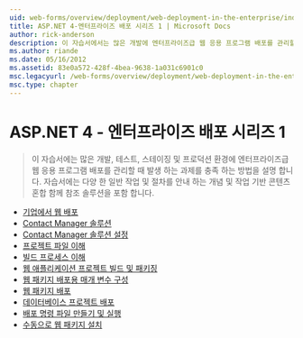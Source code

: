 ```yaml
---
uid: web-forms/overview/deployment/web-deployment-in-the-enterprise/index
title: ASP.NET 4-엔터프라이즈 배포 시리즈 1 | Microsoft Docs
author: rick-anderson
description: 이 자습서에서는 많은 개발에 엔터프라이즈급 웹 응용 프로그램 배포를 관리할 때 발생 하는 과제를 충족 하는 방법을 설명 하는 중...
ms.author: riande
ms.date: 05/16/2012
ms.assetid: 83e0a572-428f-4bea-9638-1a031c6901c0
msc.legacyurl: /web-forms/overview/deployment/web-deployment-in-the-enterprise
msc.type: chapter
---
```

<a name="aspnet-4---enterprise-deployment-series-1"></a>ASP.NET 4 - 엔터프라이즈 배포 시리즈 1
====================
> 이 자습서에는 많은 개발, 테스트, 스테이징 및 프로덕션 환경에 엔터프라이즈급 웹 응용 프로그램 배포를 관리할 때 발생 하는 과제를 충족 하는 방법을 설명 합니다. 자습서에는 다양 한 일반 작업 및 절차를 안내 하는 개념 및 작업 기반 콘텐츠 혼합 함께 참조 솔루션을 포함 합니다.


- [기업에서 웹 배포](web-deployment-in-the-enterprise.md)
- [Contact Manager 솔루션](the-contact-manager-solution.md)
- [Contact Manager 솔루션 설정](setting-up-the-contact-manager-solution.md)
- [프로젝트 파일 이해](understanding-the-project-file.md)
- [빌드 프로세스 이해](understanding-the-build-process.md)
- [웹 애플리케이션 프로젝트 빌드 및 패키징](building-and-packaging-web-application-projects.md)
- [웹 패키지 배포용 매개 변수 구성](configuring-parameters-for-web-package-deployment.md)
- [웹 패키지 배포](deploying-web-packages.md)
- [데이터베이스 프로젝트 배포](deploying-database-projects.md)
- [배포 명령 파일 만들기 및 실행](creating-and-running-a-deployment-command-file.md)
- [수동으로 웹 패키지 설치](manually-installing-web-packages.md)
